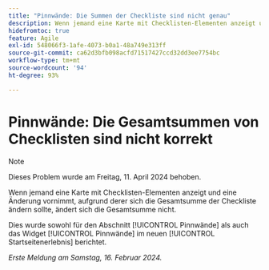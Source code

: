 ```yaml
---
title: "Pinnwände: Die Summen der Checkliste sind nicht genau"
description: Wenn jemand eine Karte mit Checklisten-Elementen anzeigt und eine Änderung vornimmt, aufgrund derer sich die Gesamtsumme der Checkliste ändern sollte, ändert sich die Gesamtsumme nicht.
hidefromtoc: true
feature: Agile
exl-id: 548066f3-1afe-4073-b0a1-48a749e313ff
source-git-commit: ca62d3bfb098acfd71517427ccd32dd3ee7754bc
workflow-type: tm+mt
source-wordcount: '94'
ht-degree: 93%

---
```


# Pinnwände: Die Gesamtsummen von Checklisten sind nicht korrekt

>[!NOTE]
>
>Dieses Problem wurde am Freitag, 11. April 2024 behoben.

Wenn jemand eine Karte mit Checklisten-Elementen anzeigt und eine Änderung vornimmt, aufgrund derer sich die Gesamtsumme der Checkliste ändern sollte, ändert sich die Gesamtsumme nicht.

Dies wurde sowohl für den Abschnitt [!UICONTROL Pinnwände] als auch das Widget [!UICONTROL Pinnwände] im neuen [!UICONTROL Startseitenerlebnis] berichtet.

_Erste Meldung am Samstag, 16. Februar 2024._
